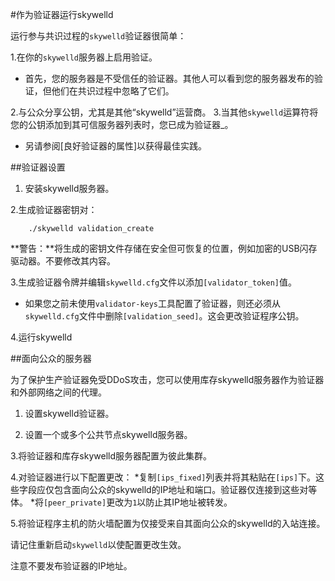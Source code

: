 #作为验证器运行skywelld

运行参与共识过程的`skywelld`验证器很简单：

1.在你的`skywelld`服务器上启用验证。

   * 首先，您的服务器是不受信任的验证器。其他人可以看到您的服务器发布的验证，但他们在共识过程中忽略了它们。

2.与公众分享公钥，尤其是其他“skywelld”运营商。
3.当其他`skywelld`运算符将您的公钥添加到其可信服务器列表时，您已成为验证器_。
   
   * 另请参阅[良好验证器的属性]以获得最佳实践。


##验证器设置

1. 安装skywelld服务器。

2.生成验证器密钥对：

        ./skywelld validation_create
    
 **警告：**将生成的密钥文件存储在安全但可恢复的位置，例如加密的USB闪存驱动器。不要修改其内容。

3.生成验证器令牌并编辑`skywelld.cfg`文件以添加`[validator_token]`值。

   * 如果您之前未使用`validator-keys`工具配置了验证器，则还必须从`skywelld.cfg`文件中删除`[validation_seed]`。这会更改验证程序公钥。

4.运行skywelld



##面向公众的服务器

为了保护生产验证器免受DDoS攻击，您可以使用库存skywelld服务器作为验证器和外部网络之间的代理。

1. 设置skywelld验证器。

2. 设置一个或多个公共节点skywelld服务器。

3.将验证器和库存skywelld服务器配置为彼此集群。

4.对验证器进行以下配置更改：
    *复制`[ips_fixed]`列表并将其粘贴在`[ips]`下。这些字段应仅包含面向公众的skywelld的IP地址和端口。验证器仅连接到这些对等体。
    *将`[peer_private]`更改为`1`以防止其IP地址被转发。

5.将验证程序主机的防火墙配置为仅接受来自其面向公众的skywelld的入站连接。

请记住重新启动`skywelld`以使配置更改生效。

注意不要发布验证器的IP地址。
